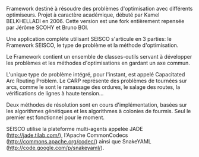 Framework destiné à résoudre des problèmes d'optimisation avec différents optimiseurs. Projet à caractère académique, débuté par Kamel BELKHELLADI en 2006. Cette version est une fork entièrement repensée par Jérôme SCOHY et Bruno BOI.

Une application complète utilisant SEISCO s'articule en 3 parties: le Framework SEISCO, le type de problème et la méthode d'optimisation.

Le Framework contient un ensemble de classes-outils servant à développer les problèmes et les méthodes d'optimisations en gardant un axe commun.

L'unique type de problème intégré, pour l'instant, est appelé Capacitated Arc Routing Problem. Le CARP représente des problèmes de tournées sur arcs, comme le sont le ramassage des ordures, le salage des routes, la vérifications de lignes à haute tension…

Deux méthodes de résolution sont en cours d'implémentation, basées sur les algorithmes génétiques et les algorithmes à colonies de fourmis. Seul le premier est fonctionnel pour le moment.

SEISCO utilise la plateforme multi-agents appelée JADE (http://jade.tilab.com/), l'Apache CommonCodecs (http://commons.apache.org/codec/) ainsi que SnakeYAML (http://code.google.com/p/snakeyaml/).